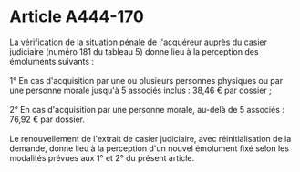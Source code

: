 # Article A444-170

La vérification de la situation pénale de l'acquéreur auprès du casier judiciaire (numéro 181 du tableau 5) donne lieu à la perception des émoluments suivants : <br/><br/> 1° En cas d'acquisition par une ou plusieurs personnes physiques ou par une personne morale jusqu'à 5 associés inclus : 38,46 € par dossier ; <br/><br/> 2° En cas d'acquisition par une personne morale, au-delà de 5 associés : 76,92 € par dossier. <br/><br/> Le renouvellement de l'extrait de casier judiciaire, avec réinitialisation de la demande, donne lieu à la perception d'un nouvel émolument fixé selon les modalités prévues aux 1° et 2° du présent article. <br/><p><br/></p>